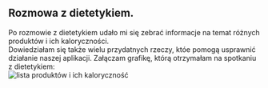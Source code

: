 ## Rozmowa z dietetykiem.
Po rozmowie z dietetykiem udało mi się zebrać informacje na temat różnych produktów i ich kaloryczności.   
Dowiedziałam się także wielu przydatnych rzeczy, któe pomogą usprawnić działanie naszej aplikacji.
Załączam grafikę, którą otrzymałam na spotkaniu z dietetykiem:  
![lista produktów i ich kaloryczność](https://i.pinimg.com/736x/e2/3c/a7/e23ca7d1e6e904e445d0d96e07050de2.jpg)


